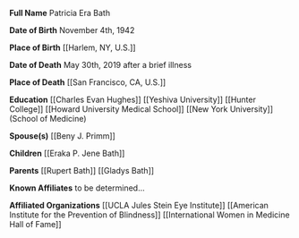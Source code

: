 **Full Name**
Patricia Era Bath

**Date of Birth**
November 4th, 1942

**Place of Birth**
[[Harlem, NY, U.S.]]

**Date of Death**
May 30th, 2019 after a brief illness

**Place of Death**
[[San Francisco, CA, U.S.]]

**Education**
[[Charles Evan Hughes]]
[[Yeshiva University]]
[[Hunter College]]
[[Howard University Medical School]]
[[New York University]] (School of Medicine)

**Spouse(s)**
[[Beny J. Primm]]

**Children**
[[Eraka P. Jene Bath]] 

**Parents**
[[Rupert Bath]]
[[Gladys Bath]]

**Known Affiliates**
to be determined...

**Affiliated Organizations**
[[UCLA Jules Stein Eye Institute]]
[[American Institute for the Prevention of Blindness]]
[[International Women in Medicine Hall of Fame]]
